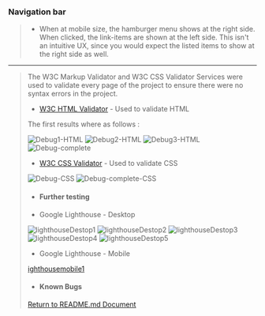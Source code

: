 ### Navigation bar
>
> * When at mobile size, the hamburger menu shows at the right side. When clicked, the link-items are shown at the left side. This isn't an intuitive UX, since you would expect the listed items to show at the right side as well.
>
>
>
>
>
>
>
>
---

> The W3C Markup Validator and W3C CSS Validator Services were used to validate every page of the project to ensure there were no syntax errors in the project.
>
> * [W3C HTML Validator](https://validator.w3.org/) - Used to validate HTML
>
> The first results where as follows :
>
> ![Debug1-HTML](assets/images/testing-images/html/html-debug1.png)
> ![Debug2-HTML](assets/images/testing-images/html/html-debug2.png)
> ![Debug3-HTML](assets/images/testing-images/html/html-debug3.png)
> ![Debug-complete](assets/images/testing-images/html/html-debug-complete.png)
>
> * [W3C CSS Validator](https://jigsaw.w3.org/css-validator/) - Used to validate CSS
>
> ![Debug-CSS](assets/images/testing-images/css/css-debug.png)
> ![Debug-complete-CSS](assets/images/testing-images/css/css-debug-complete.png)
>
>  -   #### **Further testing**
>
>   * Google Lighthouse - Desktop
>
> ![lighthouseDestop1](assets/images/testing-images/lighthouse/lighthousedesktop1.png)
> ![lighthouseDestop2](assets/images/testing-images/lighthouse/lighthousedesktop2.png)
> ![lighthouseDestop3](assets/images/testing-images/lighthouse/lighthousedesktop3.png)
> ![lighthouseDestop4](assets/images/testing-images/lighthouse/lighthousedesktop4.png)
> ![lighthouseDestop5](assets/images/testing-images/lighthouse/lighthousemobile1.png)
>
>   * Google Lighthouse - Mobile
>
> [ighthousemobile1](assets/images/testing-images/lighthouse/lighthousedesktop1.png)
>
>  -   #### **Known Bugs**
>
>
>
>
>
>
>
>
> [Return to README.md Document](https://github.com/nowane/Milestone1/blob/master/README.md)